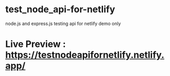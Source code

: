 # test_node_api-for-netlify
node.js and express.js testing api for netlify demo only

# Live Preview : https://testnodeapifornetlify.netlify.app/
